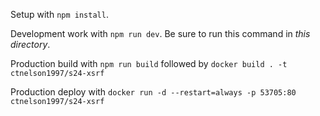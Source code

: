 Setup with `npm install`.

Development work with `npm run dev`. Be sure to run this command in *this directory*.

Production build with `npm run build` followed by `docker build . -t ctnelson1997/s24-xsrf`

Production deploy with `docker run -d --restart=always -p 53705:80 ctnelson1997/s24-xsrf`